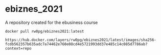 # ebiznes_2021
A repository created for the ebusiness course

```docker pull rw0pg/ebiznes2021:latest```

```https://hub.docker.com/layers/rw0pg/ebiznes2021/latest/images/sha256-fcdb562357b635adc7a74462e760e08cd4e5721993dd37e485c14c085d7786ab?context=repo```
